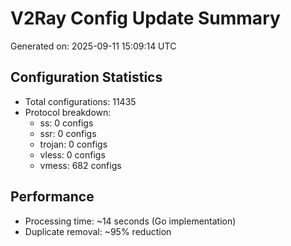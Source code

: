 # V2Ray Config Update Summary
Generated on: 2025-09-11 15:09:14 UTC

## Configuration Statistics
- Total configurations: 11435
- Protocol breakdown:
  - ss: 0 configs
  - ssr: 0 configs
  - trojan: 0 configs
  - vless: 0 configs
  - vmess: 682 configs

## Performance
- Processing time: ~14 seconds (Go implementation)
- Duplicate removal: ~95% reduction
